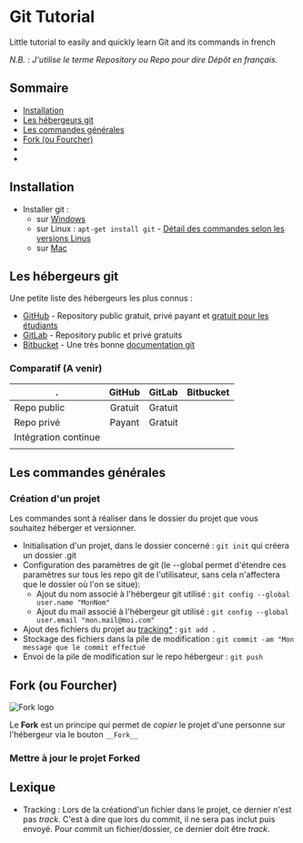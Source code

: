 # Git Tutorial

 Little tutorial to easily and quickly learn Git and its commands in french
 
_N.B. : J'utilise le terme Repository ou Repo pour dire Dépôt en français._

## Sommaire

- [Installation](#installation)
- [Les hébergeurs git](#les-hébergeurs-git)
- [Les commandes générales](#les-commandes-générales)
- [Fork (ou Fourcher)](#fork-ou-Fourcher)
- [](#)
- [](#)

## Installation

- Installer git :
  - sur [Windows](https://git-scm.com/download/win "Installer Git for Windows")
  - sur Linux : `apt-get install git` - [Détail des commandes selon les versions Linus](https://git-scm.com/download/linux "Installation Git Linux")
  - sur [Mac](https://git-scm.com/download/mac "Installer Git for Mac")

## Les hébergeurs git

Une petite liste des hébergeurs les plus connus :  
- [GitHub](https://github.com/ "GitHub.com") - Repository public gratuit, privé payant et [gratuit pour les étudiants](https://education.github.com/ "GitHub Education Pack")
- [GitLab](https://gitlab.com/ "GitLab.com") - Repository public et privé gratuits
- [Bitbucket](https://bitbucket.org/ "Bitbucket.org") - Une très bonne [documentation git](https://www.atlassian.com/git/tutorials "Atlassian")

### Comparatif (A venir)

. | GitHub | GitLab | Bitbucket
--- | :---: | --- | :---:
Repo public | Gratuit | Gratuit |
Repo privé | Payant | Gratuit |
Intégration continue | | |
 | | |
 
 ## Les commandes générales
 
 ### Création d'un projet
 
 Les commandes sont à réaliser dans le dossier du projet que vous souhaitez héberger et versionner.
 - Initialisation d'un projet, dans le dossier concerné : `git init` qui créera un dossier .git
 - Configuration des paramètres de git (le --global permet d'étendre ces paramètres sur tous les repo git de l'utilisateur, sans cela n'affectera que le dossier où l'on se situe):
   - Ajout du nom associé à l'hébergeur git utilisé : `git config --global user.name "MonNom"`
   - Ajout du mail associé à l'hébergeur git utilisé : `git config --global user.email "mon.mail@moi.com"`
 - Ajout des fichiers du projet au [tracking*](#lexique) : `git add .`
 - Stockage des fichiers dans la pile de modification : `git commit -am "Mon message que le commit effectué`
 - Envoi de la pile de modification sur le repo hébergeur : `git push`

## Fork (ou Fourcher)

![Fork logo](https://upload.wikimedia.org/wikipedia/commons/3/38/GitHub_Fork_Button.png "Fork logo")

Le __Fork__ est un principe qui permet de _copier_ le projet d'une personne sur l'hébergeur via le bouton `__Fork__`

### Mettre à jour le projet Forked



## Lexique

- Tracking : Lors de la créationd'un fichier dans le projet, ce dernier n'est pas _track_. C'est à dire que lors du commit, il ne sera pas inclut puis envoyé. Pour commit un fichier/dossier, ce dernier doit être _track_.
